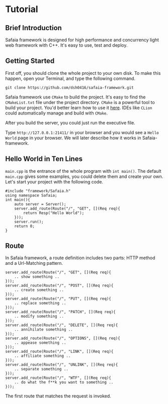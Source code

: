 # Tutorial

## Brief Introduction
Safaia framework is designed for high performance and concurrency light web framework with C++. It's easy to use, test and deploy. 

## Getting Started
First off, you should clone the whole project to your own disk. To make this happen, open your Terminal, and type the following command.

`git clone https://github.com/dsh0416/safaia-framework.git`

Safaia framework use `CMake` to build the project. It's easy to find the `CMakeList.txt` file under the project directory. `CMake` is a powerful tool to build your project. You'd better learn how to use it [here](http://www.cmake.org/). IDEs like `CLion` could automatically manage and build with `CMake`.

After you build the server, you could just run the executive file.

Type `http://127.0.0.1:21411/` in your browser and you would see a `Hello World` page in your browser. We will later describe how it works in Safaia-framework.

## Hello World in Ten Lines
`main.cpp` is the entrance of the whole program with `int main()`. The default `main.cpp` gives some examples, you could delete them and create your own. Let's start your project with the following code.

```
#include "framework/Safaia.h"
using namespace Safaia;
int main(){
    auto server = Server();
    server.add_route(Route("/", "GET", [](Req req){
        return Resp("Hello World");
    }));
    server.run();
    return 0;
}
```

## Route
In Safaia framework, a route definition includes two parts: HTTP method and a Url-Matching pattern.

```
server.add_route(Route("/", "GET", [](Req req){
    .. show something ..
}));
server.add_route(Route("/", "POST", [](Req req){
    .. create something ..
}));
server.add_route(Route("/", "PUT", [](Req req){
    .. replace something ..
}));
server.add_route(Route("/", "PATCH", [](Req req){
    .. modify something ..
}));
server.add_route(Route("/", "DELETE", [](Req req){
    .. annihilate something ..
}));
server.add_route(Route("/", "OPTIONS", [](Req req){
    .. appease something ..
}));
server.add_route(Route("/", "LINK", [](Req req){
    .. affiliate something ..
}));
server.add_route(Route("/", "UNLINK", [](Req req){
    .. separate something ..
}));
server.add_route(Route("/", "WTF", [](Req req){
    .. do what the f**k you want to something ..
}));
```

The first route that matches the request is invoked.

